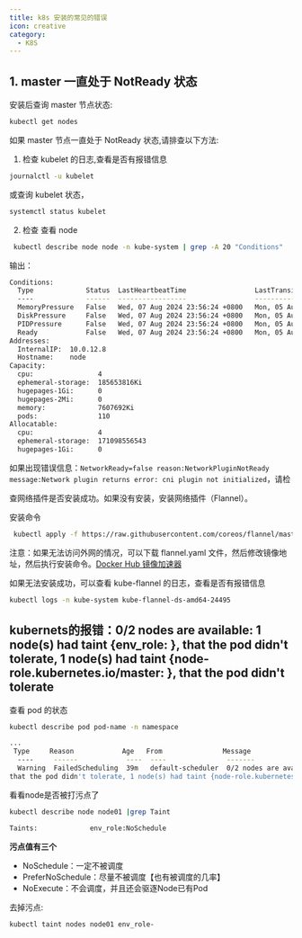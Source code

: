 ```yaml
---
title: k8s 安装的常见的错误
icon: creative
category:
  - K8S
---
```


## 1. master 一直处于 NotReady 状态

安装后查询 master 节点状态:

```bash
kubectl get nodes
```

如果 master 节点一直处于 NotReady 状态,请排查以下方法:

1. 检查 kubelet 的日志,查看是否有报错信息

```sh
journalctl -u kubelet
```

或查询 kubelet 状态，

```sh
systemctl status kubelet
```

2. 检查 查看 node 

```sh
 kubectl describe node node -n kube-system | grep -A 20 "Conditions"    
```

输出：

```bash
Conditions:
  Type             Status  LastHeartbeatTime                 LastTransitionTime                Reason                       Message
  ----             ------  -----------------                 ------------------                ------                       -------
  MemoryPressure   False   Wed, 07 Aug 2024 23:56:24 +0800   Mon, 05 Aug 2024 22:19:19 +0800   KubeletHasSufficientMemory   kubelet has sufficient memory available
  DiskPressure     False   Wed, 07 Aug 2024 23:56:24 +0800   Mon, 05 Aug 2024 22:19:19 +0800   KubeletHasNoDiskPressure     kubelet has no disk pressure
  PIDPressure      False   Wed, 07 Aug 2024 23:56:24 +0800   Mon, 05 Aug 2024 22:19:19 +0800   KubeletHasSufficientPID      kubelet has sufficient PID available
  Ready            False   Wed, 07 Aug 2024 23:56:24 +0800   Mon, 05 Aug 2024 22:19:19 +0800   KubeletNotReady              container runtime network not ready: NetworkReady=false reason:NetworkPluginNotReady message:Network plugin returns error: cni plugin not initialized
Addresses:
  InternalIP:  10.0.12.8
  Hostname:    node
Capacity:
  cpu:                4
  ephemeral-storage:  185653816Ki
  hugepages-1Gi:      0
  hugepages-2Mi:      0
  memory:             7607692Ki
  pods:               110
Allocatable:
  cpu:                4
  ephemeral-storage:  171098556543
  hugepages-1Gi:      0
```

如果出现错误信息：`NetworkReady=false reason:NetworkPluginNotReady message:Network plugin returns error: cni plugin not initialized`，请检

查网络插件是否安装成功。如果没有安装，安装网络插件（Flannel）。

安装命令

```sh
 kubectl apply -f https://raw.githubusercontent.com/coreos/flannel/master/Documentation/kube-flannel.yml
```

注意：如果无法访问外网的情况，可以下载 flannel.yaml 文件，然后修改镜像地址，然后执行安装命令。[Docker Hub 镜像加速器](https://gist.github.com/y0ngb1n/7e8f16af3242c7815e7ca2f0833d3ea6)

如果无法安装成功，可以查看 kube-flannel 的日志，查看是否有报错信息

```sh
kubectl logs -n kube-system kube-flannel-ds-amd64-24495
```


## kubernets的报错：0/2 nodes are available: 1 node(s) had taint {env_role: }, that the pod didn't tolerate, 1 node(s) had taint {node-role.kubernetes.io/master: }, that the pod didn't tolerate

查看 pod 的状态

```sh
kubectl describe pod pod-name -n namespace
```
```sh
...
 Type     Reason            Age   From               Message
  ----     ------            ----  ----               -------
  Warning  FailedScheduling  39m   default-scheduler  0/2 nodes are available: 1 node(s) had taint {env_role: }, 
that the pod didn't tolerate, 1 node(s) had taint {node-role.kubernetes.io/master: }, that the pod didn't tolerate.
```

看看node是否被打污点了

```sh
kubectl describe node node01 |grep Taint

Taints:             env_role:NoSchedule
```

**污点值有三个**

- NoSchedule：一定不被调度
- PreferNoSchedule：尽量不被调度【也有被调度的几率】
- NoExecute：不会调度，并且还会驱逐Node已有Pod

去掉污点:

```sh
kubectl taint nodes node01 env_role-
```